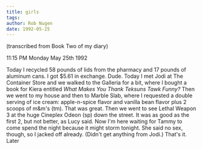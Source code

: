 ```yaml
---
title: girls
tags: 
author: Rob Nugen
date: 1992-05-25
---
```


<p class=note>(transcribed from Book Two of my diary)

<p class=date>11:15 PM Monday May 25th 1992

<p>Today I recycled 58 pounds of lids from the pharmacy and 17 pounds
of aluminum cans.  I got $5.61 in exchange.  Dude.  Today I met Jodi
at The Container Store and we walked to the Galleria for a bit, where
I bought a book for Kiera entitled <em>What Makes You Thank Teksuns
Tawk Funny?</em> Then we went to my house and then to Marble Slab,
where I requested a double serving of ice cream: apple-n-spice flavor
and vanilla bean flavor plus 2 scoops of m&m's (tm).  That was great.
Then we went to see Lethal Weapon 3 at the huge Cineplex Odeon (sp)
down the street.  It was as good as the first 2, but not better, as
Lucy said.  Now I'm here waiting for Tammy to come spend the night
because it might storm tonight.  She said no sex, though, so I jacked
off already. (Didn't get anything from Jodi.) That's it.  Later
